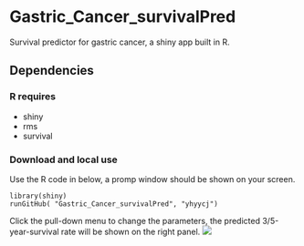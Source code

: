 # Gastric_Cancer_survivalPred
Survival predictor for gastric cancer, a shiny app built in R.

## Dependencies
### R requires
* shiny
* rms
* survival

### Download and local use
Use the R code in below, a promp window should be shown on your screen. 
```
library(shiny)
runGitHub( "Gastric_Cancer_survivalPred", "yhyycj")
```
Click the pull-down menu to change the parameters, the predicted 3/5-year-survival rate will be shown on the right panel.
![]("ui.png")
